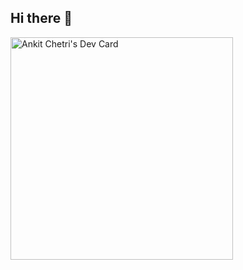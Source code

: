 ## Hi there 👋

<!--
**Debyte404/Debyte404** is a ✨ _special_ ✨ repository because its `README.md` (this file) appears on your GitHub profile.

Here are some ideas to get you started:

- 🔭 I’m currently working on ...
- 🌱 I’m currently learning ...
- 👯 I’m looking to collaborate on ...
- 🤔 I’m looking for help with ...
- 💬 Ask me about ...
- 📫 How to reach me: ...
- 😄 Pronouns: ...
- ⚡ Fun fact: ...
-->

<a href="https://app.daily.dev/debyte"><img src="https://api.daily.dev/devcards/v2/9oXFIa5VIVmAgAwALyHWw.png?r=xgi&type=default" width="356" alt="Ankit Chetri's Dev Card"/></a>
